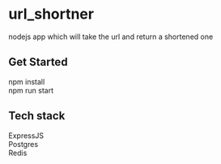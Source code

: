 
  # url_shortner
  nodejs app which will take the url and return a shortened one
  
  ## Get Started  
  npm install       
  npm run start 

  ## Tech stack 
  ExpressJS  
  Postgres        
  Redis
      